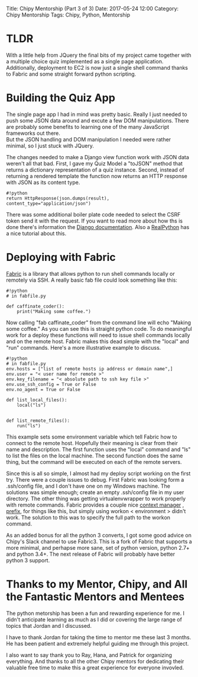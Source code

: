Title: Chipy Mentorship (Part 3 of 3)
Date: 2017-05-24 12:00
Category: Chipy Mentorship
Tags: Chipy, Python, Mentorship

# TLDR
With a little help from JQuery the final bits of my project came together with a multiple choice quiz implemented as a single page application.
Additionally, deployment to EC2 is now just a single shell command thanks to Fabric and some straight forward python scripting. 

# Building the Quiz App
The single page app I had in mind was pretty basic.
Really I just needed to push some JSON data around and excute a few DOM manipulations.
There are probably some benefits to learning one of the many JavaScript frameworks out there.  
But the JSON handling and DOM manipulation I needed were rather minimal, so I just stuck with JQuery.

The changes needed to make a Django view function work with JSON data weren't all that bad.
First, I gave my Quiz Model a "toJSON" method that returns a dictionary representation of a quiz instance.
Second, instead of returning a rendered template the function now returns an HTTP response with JSON as its content type.

    #!python
    return HttpResponse(json.dumps(result), content_type="application/json")

There was some additional boiler plate code needed to select the CSRF token send it with the request.
If you want to read more about how ths is done there's information the [Django documentation](https://docs.djangoproject.com/en/1.11/ref/csrf/).
Also a [RealPython](https://realpython.com/blog/python/django-and-ajax-form-submissions/) has a nice tutorial about this. 

# Deploying with Fabric
[Fabric](http://www.fabfile.org/) is a library that allows python to run shell commands locally or remotely via SSH. 
A really basic fab file could look something like this:

    #!python
    # in fabfile.py

    def caffinate_coder():
        print("Making some coffee.")

Now calling "fab caffinate_coder" from the command line will echo "Making some coffee."
As you can see this is straight python code.
To do meaningful work for a deploy these functions will need to issue shell commands locally and on the remote host.
Fabric makes this dead simple with the "local" and "run" commands.
Here's a more illustrative example to discuss.

    #!python
    # in fabfile.py
    env.hosts = ["list of remote hosts ip address or domain name",]
    env.user = "< user name for remote >"
    env.key_filename = "< absolute path to ssh key file >"
    env.use_ssh_config = True or False
    env.no_agent = True or False

    def list_local_files():
        local("ls")


    def list_remote_files():
        run("ls")

This example sets some environment variable which tell Fabric how to connect to the remote host.
Hopefully their meaning is clear from their name and description.
The first function uses the "local" command and "ls" to list the files on the local machine.
The second function does the same thing, but the command will be executed on each of the remote servers.

Since this is all so simple, I almost had my deploy script working on the first try.
There were a couple issues to debug.
First Fabric was looking form a .ssh/config file, and I don't have one on my Windows machine.
The solutions was simple enough; create an empty .ssh/config file in my user directory.
The other thing was getting virtualenvwrapper to work properly with remote commands.
Fabric provides a couple nice [context manager]() , [prefix](), for things like this, but simply using workon < environment > didn't work.
The solution to this was to specify the full path to the workon command.

As an added bonus for all the python 3 converts, I got some good advice on Chipy's Slack channel to use Fabric3.
This is a fork of Fabric that supports a more minimal, and perhapse more sane, set of python version, python 2.7+ and python 3.4+.
The next release of Fabric will probably have better python 3 support.

# Thanks to my Mentor, Chipy, and All the Fantastic Mentors and Mentees
The python metorship has been a fun and rewarding experience for me.
I didn't anticipate learning as much as I did or covering the large range of topics that Jordan and I discussed.

I have to thank Jordan for taking the time to mentor me these last 3 months.
He has been patient and extremely helpful guiding me through this project.

I also want to say thank you to Ray, Hana, and Patrick for organizing everything.
And thanks to all the other Chipy mentors for dedicating their valuable free time to make this a great experience for everyone invovled. 